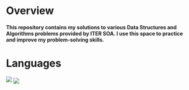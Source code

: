 
<H1>Overview</H1>
<H4>This repository contains my solutions to various Data Structures and Algorithms problems provided by ITER SOA. I use this space to practice and improve my problem-solving skills.</H4>

<H1>Languages</H1>
<img src="https://camo.githubusercontent.com/b0648ef7a9b6980ea27c1caaeb06d5c8503dbb4f9b4d9d7ca1df60a5edc14340/68747470733a2f2f696d672e736869656c64732e696f2f62616467652f6a6176612d2532334544384230302e7376673f7374796c653d666f722d7468652d6261646765266c6f676f3d6f70656e6a646b266c6f676f436f6c6f723d7768697465"/>
<img align="center" src="https://media.geeksforgeeks.org/wp-content/cdn-uploads/20220509120600/Learn-Data-Structures-and-Algorithms-Easily.gif"/>

